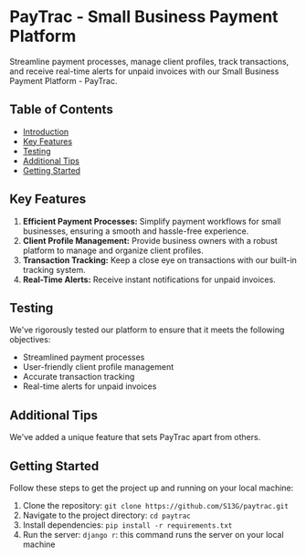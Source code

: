 # PayTrac - Small Business Payment Platform

Streamline payment processes, manage client profiles, track transactions, and receive real-time alerts for unpaid invoices with our Small Business Payment Platform - PayTrac.

## Table of Contents

- [Introduction](#paytrac---small-business-payment-platform)
- [Key Features](#key-features)
- [Testing](#testing)
- [Additional Tips](#additional-tips)
- [Getting Started](#getting-started)

## Key Features

1. **Efficient Payment Processes:** Simplify payment workflows for small businesses, ensuring a smooth and hassle-free experience.
2. **Client Profile Management:** Provide business owners with a robust platform to manage and organize client profiles.
3. **Transaction Tracking:** Keep a close eye on transactions with our built-in tracking system.
4. **Real-Time Alerts:** Receive instant notifications for unpaid invoices.

## Testing

We've rigorously tested our platform to ensure that it meets the following objectives:

- Streamlined payment processes
- User-friendly client profile management
- Accurate transaction tracking
- Real-time alerts for unpaid invoices

## Additional Tips

We've added a unique feature that sets PayTrac apart from others.

## Getting Started

Follow these steps to get the project up and running on your local machine:

1. Clone the repository: `git clone https://github.com/S13G/paytrac.git`
2. Navigate to the project directory: `cd paytrac`
3. Install dependencies: `pip install -r requirements.txt`
4. Run the server: `django r`: this command runs the server on your local machine
